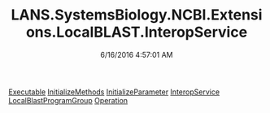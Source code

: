 ﻿---
title: LANS.SystemsBiology.NCBI.Extensions.LocalBLAST.InteropService
date: 6/16/2016 4:57:01 AM
---

[Executable](T-LANS.SystemsBiology.NCBI.Extensions.LocalBLAST.InteropService.Executable.html)
[InitializeMethods](T-LANS.SystemsBiology.NCBI.Extensions.LocalBLAST.InteropService.InitializeMethods.html)
[InitializeParameter](T-LANS.SystemsBiology.NCBI.Extensions.LocalBLAST.InteropService.InitializeParameter.html)
[InteropService](T-LANS.SystemsBiology.NCBI.Extensions.LocalBLAST.InteropService.InteropService.html)
[LocalBlastProgramGroup](T-LANS.SystemsBiology.NCBI.Extensions.LocalBLAST.InteropService.LocalBlastProgramGroup.html)
[Operation](T-LANS.SystemsBiology.NCBI.Extensions.LocalBLAST.InteropService.Operation.html)
